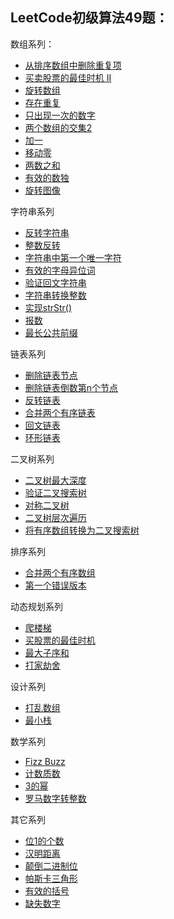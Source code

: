 ## LeetCode初级算法49题：

数组系列：
- [ 从排序数组中删除重复项](./src/main/java/com/example/topinterview/easy/array21_removeDuplicates.java)
- [ 买卖股票的最佳时机 II](./src/main/java/com/example/topinterview/easy/array22_maxProfit2.java)
- [ 旋转数组](./src/main/java/com/example/topinterview/easy/array23_reverse.java)
- [ 存在重复](./src/main/java/com/example/topinterview/easy/array24_containsDuplicate.java)
- [ 只出现一次的数字](./src/main/java/com/example/topinterview/easy/array25_singleNumber.java)
- [ 两个数组的交集2](./src/main/java/com/example/topinterview/easy/array26_intersect.java)
- [ 加一](./src/main/java/com/example/topinterview/easy/array27_plusOne.java)
- [ 移动零](./src/main/java/com/example/topinterview/easy/array28_moveZeroes.java)
- [ 两数之和](./src/main/java/com/example/topinterview/easy/array29_twoSum.java)
- [ 有效的数独](./src/main/java/com/example/topinterview/easy/array30_isValidSudoku.java)
- [旋转图像](./src/main/java/com/example/topinterview/easy/array31_rotate.java)

字符串系列
- [ 反转字符串](./src/main/java/com/example/topinterview/easy/array32_reverseString.java)
- [ 整数反转](./src/main/java/com/example/topinterview/easy/array33_reverse.java)
- [ 字符串中第一个唯一字符](./src/main/java/com/example/topinterview/easy/array34_firstUniqChar.java)
- [ 有效的字母异位词](./src/main/java/com/example/topinterview/easy/array35_isAnagram.java)
- [ 验证回文字符串](./src/main/java/com/example/topinterview/easy/array36_isPalindrome.java)
- [ 字符串转换整数](./src/main/java/com/example/topinterview/easy/array37_myAtoi.java)
- [ 实现strStr()](./src/main/java/com/example/topinterview/easy/array38_strStr.java)
- [ 报数](./src/main/java/com/example/topinterview/easy/array39_countAndSay.java)
- [ 最长公共前缀](./src/main/java/com/example/topinterview/easy/array40_longestCommonPrefix.java)


链表系列
- [ 删除链表节点](./src/main/java/com/example/topinterview/easy/array41_deleteNode.java)
- [ 删除链表倒数第n个节点](./src/main/java/com/example/topinterview/easy/array42_removeNthFromEnd.java)
- [ 反转链表](./src/main/java/com/example/topinterview/easy/array43_reverseList.java)
- [ 合并两个有序链表](./src/main/java/com/example/topinterview/easy/array44_mergeTwoLists.java)
- [ 回文链表](./src/main/java/com/example/topinterview/easy/array45_isPalindrome.java)
- [ 环形链表](./src/main/java/com/example/topinterview/easy/array46_hasCycle.java)  

二叉树系列

- [ 二叉树最大深度](./src/main/java/com/example/topinterview/easy/array47_maxDepth.java)
- [ 验证二叉搜索树](./src/main/java/com/example/topinterview/easy/array48_isValidBST.java)
- [ 对称二叉树](./src/main/java/com/example/topinterview/easy/array49_isSymmetic.java)
- [ 二叉树层次遍历](./src/main/java/com/example/topinterview/easy/array50_levelOrder.java)
- [ 将有序数组转换为二叉搜索树](./src/main/java/com/example/topinterview/easy/array51_sortedArrayToBST.java)

排序系列

- [ 合并两个有序数组](./src/main/java/com/example/topinterview/easy/array52_merge.java)
- [ 第一个错误版本](./src/main/java/com/example/topinterview/easy/array53_firstBadVersion.java)

动态规划系列

- [ 爬楼梯](./src/main/java/com/example/topinterview/easy/array54_climbStairs.java)
- [ 买股票的最佳时机](./src/main/java/com/example/topinterview/easy/array55_maxProfit.java)
- [ 最大子序和](./src/main/java/com/example/topinterview/easy/array56_maxSubArray.java)
- [ 打家劫舍](./src/main/java/com/example/topinterview/easy/array57_rob.java)

设计系列

- [打乱数组](./src/main/java/com/example/topinterview/easy/array58_shufflearray.java)
- [最小栈](./src/main/java/com/example/topinterview/easy/array59_minstack.java)

数学系列

- [ Fizz Buzz](./src/main/java/com/example/topinterview/easy/array60_fizzBuzz.java)
- [ 计数质数](./src/main/java/com/example/topinterview/easy/array61_countPrimes.java)
- [ 3的幂](./src/main/java/com/example/topinterview/easy/array62_isPowerOfThree.java)
- [罗马数字转整数](./src/main/java/com/example/topinterview/easy/array63_romanToInt.java)

其它系列

- [ 位1的个数](./src/main/java/com/example/topinterview/easy/array64_hammingWeight.java)
- [ 汉明距离](./src/main/java/com/example/topinterview/easy/array65_hammingDistance.java)
- [ 颠倒二进制位](./src/main/java/com/example/topinterview/easy/array66_reverseBits.java)
- [ 帕斯卡三角形](./src/main/java/com/example/topinterview/easy/array67_pascalTriangle.java)
- [ 有效的括号](./src/main/java/com/example/topinterview/easy/array68_isValid.java)
- [ 缺失数字](./src/main/java/com/example/topinterview/easy/array69_missingNumber.java)
